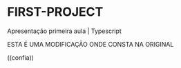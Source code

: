 # FIRST-PROJECT
Apresentação primeira aula | Typescript

ESTA É UMA MODIFICAÇÃO ONDE CONSTA NA ORIGINAL

((confia))
 
